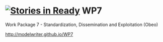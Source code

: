 [![Stories in Ready](https://badge.waffle.io/modelwriter/wp7.png?label=ready&title=Ready)](https://waffle.io/modelwriter/wp7)
WP7
===

Work Package 7 - Standardization, Dissemination and Exploitation (Obeo)

http://modelwriter.github.io/WP7
